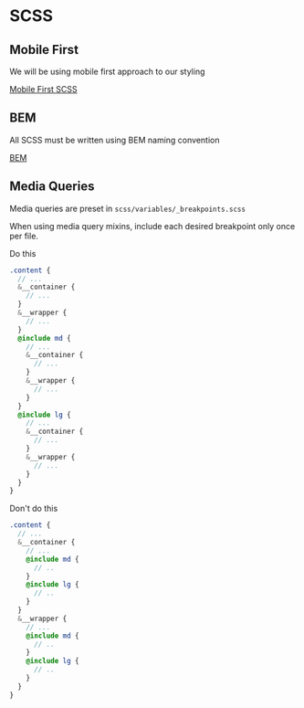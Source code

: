 # SCSS

## Mobile First

We will be using mobile first approach to our styling

[Mobile First SCSS](https://zellwk.com/blog/how-to-write-mobile-first-css/)

## BEM

All SCSS must be written using BEM naming convention

[BEM](https://seesparkbox.com/foundry/bem_by_example)

## Media Queries

Media queries are preset in `scss/variables/_breakpoints.scss`

When using media query mixins, include each desired breakpoint only once per file.

Do this

```scss
.content {
  // ...
  &__container {
    // ...
  }
  &__wrapper {
    // ...
  }
  @include md {
    // ...
    &__container {
      // ...
    }
    &__wrapper {
      // ...
    }
  }
  @include lg {
    // ...
    &__container {
      // ...
    }
    &__wrapper {
      // ...
    }
  }
}

```

Don't do this

```scss
.content {
  // ...
  &__container {
    // ...
    @include md {
      // ..
    }
    @include lg {
      // ..
    }
  }
  &__wrapper {
    // ...
    @include md {
      // ..
    }
    @include lg {
      // ..
    }
  }
}

```
